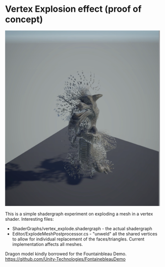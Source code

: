 # Vertex Explosion effect (proof of concept)

![](explode.png)

This is a simple shadergraph experiment on exploding a mesh in a vertex shader. 
Interesting files:
- ShaderGraphs/vertex_explode.shadergraph - the actual shadergraph
- Editor/ExplodeMeshPostprocessor.cs - "unweld" all the shared vertices to allow for individual replacement of the faces/triangles. Current implementation affects all meshes. 

Dragon model kindly borrowed for the Fountainbleau Demo.
https://github.com/Unity-Technologies/FontainebleauDemo